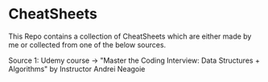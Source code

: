 # CheatSheets

This Repo contains a collection of CheatSheets which are either made by me or collected from one of the below sources.

Source 1: Udemy course -> "Master the Coding Interview: Data Structures + Algorithms" by Instructor Andrei Neagoie
